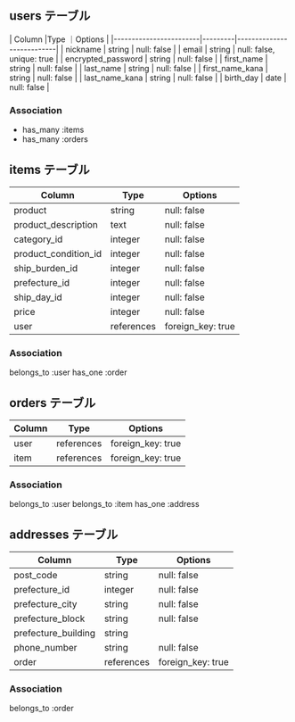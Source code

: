 ## users テーブル

| Column                 |Type    ｜Options                    |
|------------------------|---------|---------------------------|
| nickname               | string  | null: false               |
| email                  | string  | null: false, unique: true |
| encrypted_password     | string  | null: false               |
| first_name             | string  | null: false               |
| last_name              | string  | null: false               |
| first_name_kana        | string  | null: false               |
| last_name_kana         | string  | null: false               |
| birth_day              | date    | null: false               |


### Association
- has_many :items
- has_many :orders

## items テーブル

| Column               |Type        |Options            |
|----------------------|------------|-------------------|
| product              | string     | null: false       |
| product_description  | text       | null: false       |
| category_id          | integer    | null: false       |
| product_condition_id | integer    | null: false       |
| ship_burden_id       | integer    | null: false       |
| prefecture_id        | integer    | null: false       |
| ship_day_id          | integer    | null: false       |
| price                | integer    | null: false       |
| user                 | references | foreign_key: true |


### Association
belongs_to :user
has_one    :order

## orders テーブル

| Column  |Type        |Options            |
|---------|------------|-------------------|
| user    | references | foreign_key: true |
| item    | references | foreign_key: true |


### Association
belongs_to :user
belongs_to :item
has_one :address

## addresses テーブル

| Column              |Type        |Options             |
|---------------------|------------|--------------------|
| post_code           | string     | null: false        |
| prefecture_id       | integer    | null: false        |
| prefecture_city     | string     | null: false        |
| prefecture_block    | string     | null: false        |
| prefecture_building | string     |                    |
| phone_number        | string     | null: false        |
| order               | references | foreign_key: true  |

### Association
belongs_to :order